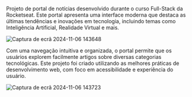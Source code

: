Projeto de portal de notícias desenvolvido durante o curso Full-Stack da Rocketseat. Este portal apresenta uma interface moderna que destaca as últimas tendências e inovações em tecnologia,
incluindo temas como Inteligência Artificial, Realidade Virtual e mais.

![Captura de ecrã 2024-11-06 143648](https://github.com/user-attachments/assets/f74b3291-66d8-40de-9ae4-9442242e0051)

Com uma navegação intuitiva e organizada, o portal permite que os usuários explorem facilmente artigos sobre diversas categorias tecnológicas. 
Este projeto foi criado utilizando as melhores práticas de desenvolvimento web, com foco em acessibilidade e experiência do usuário.

![Captura de ecrã 2024-11-06 143723](https://github.com/user-attachments/assets/b6e64da3-0499-49f4-8e30-7c5a10ac733e)
